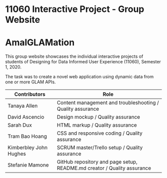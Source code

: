 # 11060 Interactive Project - Group Website

# AmalGLAMation
This group website showcases the individual interactive projects of students of Designing for Data Informed User Experience (11060), Semester 1, 2020.

The task was to create a novel web application using dynamic data from one or more GLAM APIs.

| Contributors | Role |
| ------------ | ---- |
| Tanaya Allen | Content management and troubleshooting / Quality assurance |
| David Ascencio | Design mockup / Quality assurance |
| Sarah Dux | HTML markup / Quality assurance |
| Tram Bao Hoang | CSS and responsive coding / Quality assurance |
| Kimberbley John Hughes | SCRUM master/Trello setup / Quality assurance |
| Stefanie Mamone | GitHub repository and page setup, README.md creator / Quality assurance |
